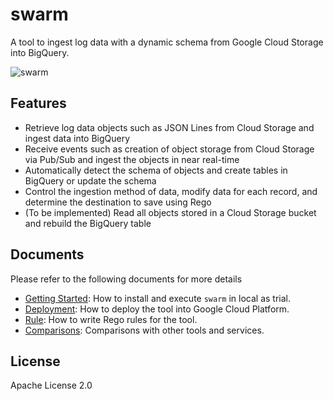 # swarm

A tool to ingest log data with a dynamic schema from Google Cloud Storage into BigQuery.

![swarm](https://github.com/m-mizutani/swarm/assets/605953/7b7ea371-f99a-4437-a26a-b6669bcffa97)

## Features

- Retrieve log data objects such as JSON Lines from Cloud Storage and ingest data into BigQuery
- Receive events such as creation of object storage from Cloud Storage via Pub/Sub and ingest the objects in near real-time
- Automatically detect the schema of objects and create tables in BigQuery or update the schema
- Control the ingestion method of data, modify data for each record, and determine the destination to save using Rego
- (To be implemented) Read all objects stored in a Cloud Storage bucket and rebuild the BigQuery table

## Documents

Please refer to the following documents for more details

- [Getting Started](./docs/getting_started.md): How to install and execute `swarm` in local as trial.
- [Deployment](./docs/deployment.md): How to deploy the tool into Google Cloud Platform.
- [Rule](./docs/rule.md): How to write Rego rules for the tool.
- [Comparisons](./docs/comparisons.md): Comparisons with other tools and services.

## License

Apache License 2.0
